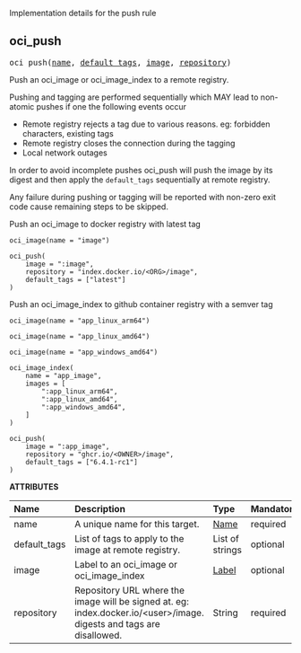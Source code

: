 <!-- Generated with Stardoc: http://skydoc.bazel.build -->

Implementation details for the push rule

<a id="#oci_push"></a>

## oci_push

<pre>
oci_push(<a href="#oci_push-name">name</a>, <a href="#oci_push-default_tags">default_tags</a>, <a href="#oci_push-image">image</a>, <a href="#oci_push-repository">repository</a>)
</pre>

Push an oci_image or oci_image_index to a remote registry.

Pushing and tagging are performed sequentially which MAY lead to non-atomic pushes if one the following events occur 

- Remote registry rejects a tag due to various reasons. eg: forbidden characters, existing tags 
- Remote registry closes the connection during the tagging
- Local network outages

In order to avoid incomplete pushes oci_push will push the image by its digest and then apply the `default_tags` sequentially at
remote registry. 

Any failure during pushing or tagging will be reported with non-zero exit code cause remaining steps to be skipped.

Push an oci_image to docker registry with latest tag

```starlark
oci_image(name = "image")

oci_push(
    image = ":image",
    repository = "index.docker.io/<ORG>/image",
    default_tags = ["latest"]
)
```

Push an oci_image_index to github container registry with a semver tag

```starlark
oci_image(name = "app_linux_arm64")

oci_image(name = "app_linux_amd64")

oci_image(name = "app_windows_amd64")

oci_image_index(
    name = "app_image",
    images = [
        ":app_linux_arm64",
        ":app_linux_amd64",
        ":app_windows_amd64",
    ]
)

oci_push(
    image = ":app_image",
    repository = "ghcr.io/<OWNER>/image",
    default_tags = ["6.4.1-rc1"]
)
```



**ATTRIBUTES**


| Name  | Description | Type | Mandatory | Default |
| :------------- | :------------- | :------------- | :------------- | :------------- |
| <a id="oci_push-name"></a>name |  A unique name for this target.   | <a href="https://bazel.build/docs/build-ref.html#name">Name</a> | required |  |
| <a id="oci_push-default_tags"></a>default_tags |  List of tags to apply to the image at remote registry.   | List of strings | optional | [] |
| <a id="oci_push-image"></a>image |  Label to an oci_image or oci_image_index   | <a href="https://bazel.build/docs/build-ref.html#labels">Label</a> | optional | None |
| <a id="oci_push-repository"></a>repository |  Repository URL where the image will be signed at. eg: index.docker.io/&lt;user&gt;/image. digests and tags are disallowed.   | String | required |  |


